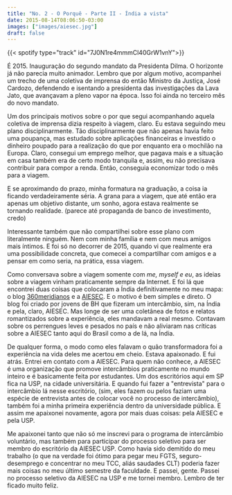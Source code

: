 ```yaml
---
title: "No. 2 - O Porquê - Parte II - Índia a vista"
date: 2015-08-14T08:06:50-03:00
images: ["images/aiesec.jpg"]
draft: false
---
```


{{< spotify type="track" id="7J0N1re4mmmCl40GrW1vnY">}}

É 2015. Inauguração do segundo mandato da Presidenta Dilma. O horizonte já não parecia muito animador. Lembro que por algum motivo, acompanhei um trecho de uma coletiva de imprensa do então Ministro da Justiça, José Cardozo, defendendo e isentando a presidenta das investigações da Lava Jato, que avançavam a pleno vapor na época. Isso foi ainda no terceiro mês do novo mandato.

  

Um dos principais motivos sobre o por que segui acompanhando aquela coletiva de imprensa dizia respeito à viagem, claro. Eu estava seguindo meu plano disciplinarmente. Tão disciplinarmente que não apenas havia feito uma poupança, mas estudado sobre aplicações financeiras e investido o dinheiro poupado para a realização do que por enquanto era o mochilão na Europa. Claro, consegui um emprego melhor, que pagava mais e a situação em casa também era de certo modo tranquila e, assim, eu não precisava contribuir para compor a renda. Então, conseguia economizar todo o mês para a viagem.

  

E se aproximando do prazo, minha formatura na graduação, a coisa ia ficando verdadeiramente séria. A grana para a viagem, que até então era apenas um objetivo distante, um sonho, agora estava realmente se tornando realidade. (parece até propaganda de banco de investimento, credo)

  

Interessante também que não compartilhei sobre esse plano com literalmente ninguém. Nem com minha família e nem com meus amigos mais íntimos. E foi só no decorrer de 2015, quando vi que realmente era uma possibilidade concreta, que comecei a compartilhar com amigos e a pensar em como seria, na prática, essa viagem.

  

Como conversava sobre a viagem somente com *me, myself e eu*, as ideias sobre a viagem vinham praticamente sempre da Internet. E foi lá que encontrei duas coisas que colocaram a Índia definitivamente no meu mapa: o blog [360meridianos](https://www.360meridianos.com/) e a [AIESEC](https://aiesec.org/). E o motivo é bem simples e direto. O blog foi criado por jovens de BH que fizeram um intercâmbio, sim, na Índia e pela, claro, AIESEC. Mas longe de ser uma coletânea de fotos e relatos romantizados sobre a experiência, eles mandavam a real mesmo. Contavam sobre os perrengues leves e pesados no país e não aliviaram nas críticas sobre a AIESEC tanto aqui do Brasil como a de lá, na Índia.

  

De qualquer forma, o modo como eles falavam o quão transformadora foi a experiência na vida deles me acertou em cheio. Estava apaixonado. E fui atrás. Entrei em contato com a AIESEC. Para quem não conhece, a AIESEC é uma organização que promove intercâmbios praticamente no mundo inteiro e é basicamente feita por estudantes. Um dos escritórios aqui em SP fica na USP, na cidade universitária. E quando fui fazer a "entrevista" para o intercâmbio lá nesse escritório, (sim, eles fazem ou pelos faziam uma espécie de entrevista antes de colocar você no processo de intercâmbio), também foi a minha primeira experiência dentro da universidade pública. E assim me apaixonei novamente, agora por mais duas coisas: pela AIESEC e pela USP.

  

Me apaixonei tanto que não só me inscrevi para o programa de intercâmbio voluntário, mas também para participar do processo seletivo para ser membro do escritório da AIESEC USP. Como havia sido demitido do meu trabalho (o que na verdade foi ótimo para pegar meu FGTS, seguro-desemprego e concentrar no meu TCC, aliás saudades CLT) poderia fazer mais coisas no meu último semestre da faculdade. E passei, gente. Passei no processo seletivo da AIESEC na USP e me tornei membro. Lembro de ter ficado muito feliz.